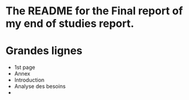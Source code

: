 # The README for the Final report of my end of studies report.



# Grandes lignes
- 1st page
- Annex
- Introduction
- Analyse des besoins
- 